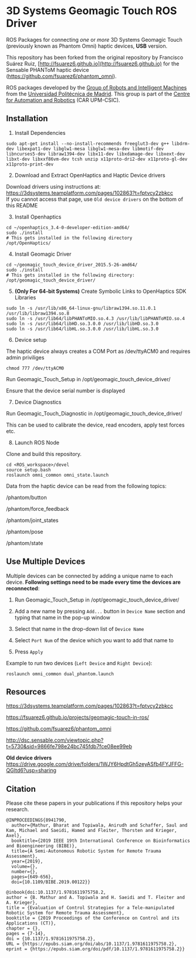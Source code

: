 3D Systems Geomagic Touch ROS Driver
============

ROS Packages for connecting *one* or *more* 3D Systems Geomagic Touch (previously known as Phantom Omni) haptic devices, **USB** version.

This repository has been forked from the original repository by Francisco Suárez Ruiz, [http://fsuarez6.github.io](http://fsuarez6.github.io) for the Sensable PHANToM haptic device (https://github.com/fsuarez6/phantom_omni).

ROS packages developed by the [Group of Robots and Intelligent Machines](http://www.romin.upm.es/) from the [Universidad Politécnica de Madrid](http://www.upm.es/internacional). This group is part of the [Centre for Automation and Robotics](http://www.car.upm-csic.es/) (CAR UPM-CSIC). 

## Installation

1. Install Dependencies

```
sudo apt-get install --no-install-recommends freeglut3-dev g++ libdrm-dev libexpat1-dev libglw1-mesa libglw1-mesa-dev libmotif-dev libncurses5-dev libraw1394-dev libx11-dev libxdamage-dev libxext-dev libxt-dev libxxf86vm-dev tcsh unzip x11proto-dri2-dev x11proto-gl-dev x11proto-print-dev
```

2. Download and Extract OpenHaptics and Haptic Device drivers

Download drivers using instructions at: https://3dsystems.teamplatform.com/pages/102863?t=fptvcy2zbkcc  
If you cannot access that page, use `Old device drivers` on the bottom of this README

3. Install Openhaptics

```
cd ~/openhaptics_3.4-0-developer-edition-amd64/
sudo ./install
# This gets installed in the following directory
/opt/OpenHaptics/ 
```
4. Install Geomagic Driver

```
cd ~/geomagic_touch_device_driver_2015.5-26-amd64/
sudo ./install
# This gets installed in the following directory:
/opt/geomagic_touch_device_driver/ 
```
5. **(Only For 64-bit Systems)** Create Symbolic Links to OpenHaptics SDK Libraries 
```
sudo ln -s /usr/lib/x86_64-linux-gnu/libraw1394.so.11.0.1 /usr/lib/libraw1394.so.8
sudo ln -s /usr/lib64/libPHANToMIO.so.4.3 /usr/lib/libPHANToMIO.so.4
sudo ln -s /usr/lib64/libHD.so.3.0.0 /usr/lib/libHD.so.3.0
sudo ln -s /usr/lib64/libHL.so.3.0.0 /usr/lib/libHL.so.3.0 
```
6. Device setup

The haptic device always creates a COM Port as /dev/ttyACM0 and requires admin priviliges
```
chmod 777 /dev/ttyACM0
```
Run Geomagic_Touch_Setup in /opt/geomagic_touch_device_driver/

Ensure that the device serial number is displayed 

7. Device Diagnostics

Run Geomagic_Touch_Diagnostic in /opt/geomagic_touch_device_driver/

This can be used to calibrate the device, read encoders, apply test forces etc. 

8. Launch ROS Node

Clone and build this repository.
```
cd <ROS_workspace>/devel
source setup.bash
roslaunch omni_common omni_state.launch 
```

Data from the haptic device can be read from the following topics:

  /phantom/button
  
  /phantom/force_feedback
  
  /phantom/joint_states
  
  /phantom/pose
  
  /phantom/state 

## Use Multiple Devices

Multiple devices can be connected by adding a unique name to each device. **Following settings need to be made every time the devices are reconnected**:

1. Run Geomagic_Touch_Setup in /opt/geomagic_touch_device_driver/

2. Add a new name by pressing `Add...` button in `Device Name` section and typing that name in the pop-up window

3. Select that name in the drop-down list of `Device Name`

4. Select `Port Num` of the device which you want to add that name to

5. Press `Apply`

Example to run two devices (`Left Device` and `Right Device`):
```
roslaunch omni_common dual_phantom.launch
```

## Resources

https://3dsystems.teamplatform.com/pages/102863?t=fptvcy2zbkcc

https://fsuarez6.github.io/projects/geomagic-touch-in-ros/

https://github.com/fsuarez6/phantom_omni

http://dsc.sensable.com/viewtopic.php?t=5730&sid=9866fe798e24bc745fdb7fce08ee99eb

**Old device drivers** https://drive.google.com/drive/folders/1WJY6HpdtGh5zeyASfb4FYJFFG-QGItd6?usp=sharing

## Citation

Please cite these papers in your publications if this repository helps your research.

```
@INPROCEEDINGS{8941790,
  author={Mathur, Bharat and Topiwala, Anirudh and Schaffer, Saul and Kam, Michael and Saeidi, Hamed and Fleiter, Thorsten and Krieger, Axel},
  booktitle={2019 IEEE 19th International Conference on Bioinformatics and Bioengineering (BIBE)}, 
  title={A Semi-Autonomous Robotic System for Remote Trauma Assessment}, 
  year={2019},
  volume={},
  number={},
  pages={649-656},
  doi={10.1109/BIBE.2019.00122}}
  
@inbook{doi:10.1137/1.9781611975758.2,
author = {B. Mathur and A. Topiwala and H. Saeidi and T. Fleiter and A. Krieger},
title = {Evaluation of Control Strategies for a Tele-manipulated Robotic System for Remote Trauma Assessment},
booktitle = {2019 Proceedings of the Conference on Control and its Applications (CT)},
chapter = {},
pages = {7-14},
doi = {10.1137/1.9781611975758.2},
URL = {https://epubs.siam.org/doi/abs/10.1137/1.9781611975758.2},
eprint = {https://epubs.siam.org/doi/pdf/10.1137/1.9781611975758.2}}
```



